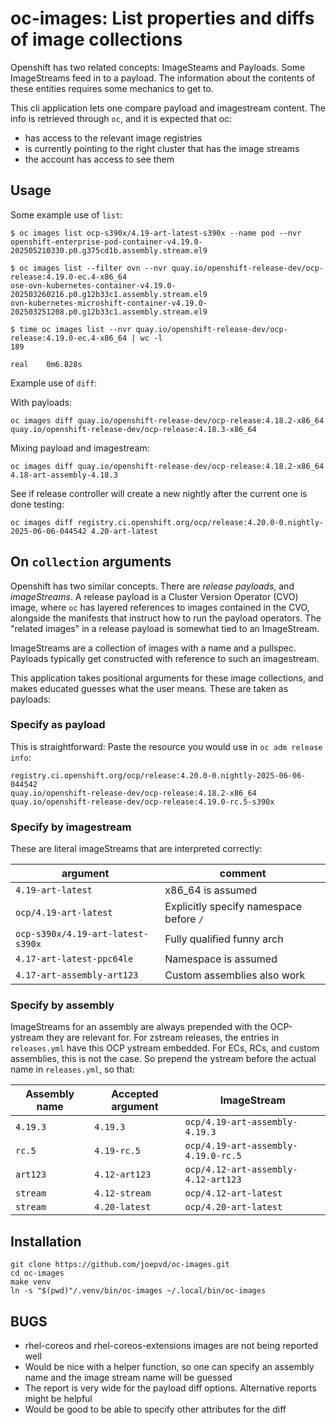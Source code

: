 # oc-images: List properties and diffs of image collections

Openshift has two related concepts: ImageSteams and Payloads. Some ImageStreams feed in to
a payload. The information about the contents of these entities requires some mechanics to
get to.

This cli application lets one compare payload and imagestream content. The info is retrieved
through `oc`, and it is expected that oc:
- has access to the relevant image registries
- is currently pointing to the right cluster that has the image streams
- the account has access to see them

## Usage

Some example use of `list`:

```
$ oc images list ocp-s390x/4.19-art-latest-s390x --name pod --nvr
openshift-enterprise-pod-container-v4.19.0-202505210330.p0.g375cd1b.assembly.stream.el9

$ oc images list --filter ovn --nvr quay.io/openshift-release-dev/ocp-release:4.19.0-ec.4-x86_64
ose-ovn-kubernetes-container-v4.19.0-202503260216.p0.g12b33c1.assembly.stream.el9
ovn-kubernetes-microshift-container-v4.19.0-202503251208.p0.g12b33c1.assembly.stream.el9

$ time oc images list --nvr quay.io/openshift-release-dev/ocp-release:4.19.0-ec.4-x86_64 | wc -l
189

real	0m6.828s
```

Example use of `diff`:

With payloads:
```
oc images diff quay.io/openshift-release-dev/ocp-release:4.18.2-x86_64 quay.io/openshift-release-dev/ocp-release:4.18.3-x86_64
```

Mixing payload and imagestream:
```
oc images diff quay.io/openshift-release-dev/ocp-release:4.18.2-x86_64 4.18-art-assembly-4.18.3
```

See if release controller will create a new nightly after the current one is done testing:
```
oc images diff registry.ci.openshift.org/ocp/release:4.20.0-0.nightly-2025-06-06-044542 4.20-art-latest
```

## On `collection` arguments
Openshift has two similar concepts. There are _release payloads_, and _imageStreams_.
A release payload is a Cluster Version Operator (CVO) image, where `oc` has layered references
to images contained in the CVO, alongside the manifests that instruct how to run the payload
operators. The "related images" in a release payload is somewhat tied to an ImageStream.

ImageStreams are a collection of images with a name and a pullspec. Payloads typically get constructed
with reference to such an imagestream.

This application takes positional arguments for these image collections, and makes educated guesses
what the user means. These are taken as payloads:

### Specify as payload

This is straightforward: Paste the resource you would use in `oc adm release info`:

```
registry.ci.openshift.org/ocp/release:4.20.0-0.nightly-2025-06-06-044542 
quay.io/openshift-release-dev/ocp-release:4.18.2-x86_64 
quay.io/openshift-release-dev/ocp-release:4.19.0-rc.5-s390x
```

### Specify by imagestream
These are literal imageStreams that are interpreted correctly:

| argument                          | comment                                 |
|-----------------------------------|-----------------------------------------|
| `4.19-art-latest`                 | x86\_64 is assumed                      |
| `ocp/4.19-art-latest`             | Explicitly specify namespace before `/` |
| `ocp-s390x/4.19-art-latest-s390x` | Fully qualified funny arch              |
| `4.17-art-latest-ppc64le`         | Namespace is assumed                    |
| `4.17-art-assembly-art123`        | Custom assemblies also work             |


### Specify by assembly

ImageStreams for an assembly are always prepended with the OCP-ystream they
are relevant for. For zstream releases, the entries in `releases.yml` have this
OCP ystream embedded. For ECs, RCs, and custom assemblies, this is not the case.
So prepend the ystream before the actual name in `releases.yml`, so that:


| Assembly name | Accepted argument | ImageStream                         |
|---------------|-------------------|-------------------------------------|
| `4.19.3`      | `4.19.3`          | `ocp/4.19-art-assembly-4.19.3`      |
| `rc.5`        | `4.19-rc.5`       | `ocp/4.19-art-assembly-4.19.0-rc.5` |
| `art123`      | `4.12-art123`     | `ocp/4.12-art-assembly-4.12-art123` |
| `stream`      | `4.12-stream`     | `ocp/4.12-art-latest`               |
| `stream`      | `4.20-latest`     | `ocp/4.20-art-latest`               |


## Installation
```
git clone https://github.com/joepvd/oc-images.git
cd oc-images
make venv
ln -s "$(pwd)"/.venv/bin/oc-images ~/.local/bin/oc-images
```

## BUGS
- rhel-coreos and rhel-coreos-extensions images are not being reported well
- Would be nice with a helper function, so one can specify an assembly name
  and the image stream name will be guessed
- The report is very wide for the payload diff options. Alternative reports
  might be helpful
- Would be good to be able to specify other attributes for the diff
